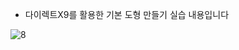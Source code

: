 - 다이렉트X9를 활용한 기본 도형 만들기 실습 내용입니다

![8](https://github.com/user-attachments/assets/94fb242f-386a-4dc8-9395-429d6acf89a2)
